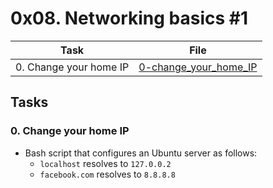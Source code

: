 # 0x08. Networking basics #1

| Task | File |
| ---- | ---- |
| 0. Change your home IP | [0-change_your_home_IP](./0-change_your_home_IP) |

## Tasks
### 0. Change your home IP
* Bash script that configures an Ubuntu server as follows:
	* `localhost` resolves to `127.0.0.2`
	* `facebook.com` resolves to `8.8.8.8`
